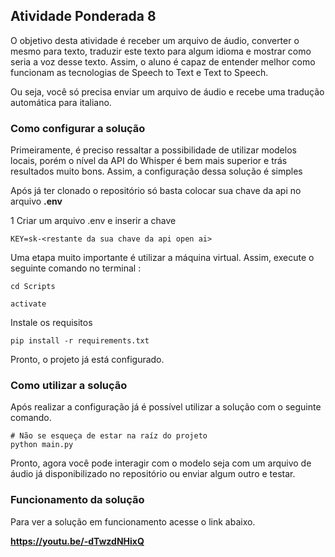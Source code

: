 ## Atividade Ponderada 8

O objetivo desta atividade é receber um arquivo de áudio, converter o mesmo para texto, traduzir este texto para algum idioma e mostrar como seria a voz desse texto. Assim, o aluno é capaz de entender melhor como funcionam as tecnologias de Speech to Text e Text to Speech. 

Ou seja, você só precisa enviar um arquivo de áudio e recebe uma tradução automática para italiano.

### Como configurar a solução 

Primeiramente, é preciso ressaltar a possibilidade de utilizar modelos locais, porém o nível da API do Whisper é bem mais superior e trás resultados muito bons. Assim, a configuração dessa solução é simples 

Após já ter clonado o repositório só basta colocar sua chave da api no arquivo **.env**

1 Criar um arquivo .env e inserir a chave 

```
KEY=sk-<restante da sua chave da api open ai>
```

Uma etapa muito importante é utilizar a máquina virtual. Assim, execute o seguinte comando no terminal : 

```
cd Scripts
```
```
activate
```

Instale os requisitos 

```
pip install -r requirements.txt
```

Pronto, o projeto já está configurado.

### Como utilizar a solução 

Após realizar a configuração já é possível utilizar a solução com o seguinte comando. 

```
# Não se esqueça de estar na raíz do projeto
python main.py
```

Pronto, agora você pode interagir com o modelo seja com um arquivo de áudio já disponibilizado no repositório ou enviar algum outro e testar. 

### Funcionamento da solução 

Para ver a solução em funcionamento acesse o link abaixo.


**https://youtu.be/-dTwzdNHixQ**


